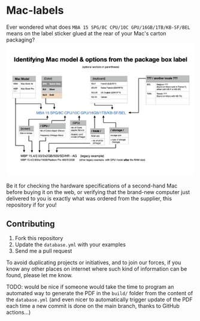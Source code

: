 # Mac-labels

Ever wondered what does `MBA 15 SPG/8C CPU/10C GPU/16GB/1TB/KB-SF/BEL` means on the label sticker glued at the rear of your Mac's carton packaging?
![Understanding mac boxes labels](/build/Identifying%20Mac%20model%20and%20options%20from%20the%20package%20box%20label.jpg)

Be it for checking the hardware specifications of a second-hand Mac before buying it on the web, or verifying that the brand-new computer just delivered to you is exactly what was ordered from the supplier, this repository if for you!

## Contributing

1. Fork this repository
2. Update the `database.yml` with your examples
3. Send me a pull request

To avoid duplicating projects or initiatives, and to join our forces, if you know any other places on internet where such kind of information can be found, please let me know. 

TODO: would be nice if someone would take the time to program an automated way to generate the PDF in the `build/` folder from the content of the `database.yml` (and even nicer to automatically trigger update of the PDF each time a new commit is done on the main branch, thanks to GitHub actions...)

